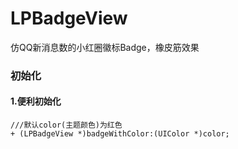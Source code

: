 # LPBadgeView
仿QQ新消息数的小红圈徽标Badge，橡皮筋效果

### 初始化
#### 1.便利初始化

    ///默认color(主题颜色)为红色
    + (LPBadgeView *)badgeWithColor:(UIColor *)color;
